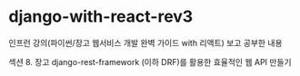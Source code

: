# django-with-react-rev3

인프런 강의(파이썬/장고 웹서비스 개발 완벽 가이드 with 리액트) 보고 공부한 내용

섹션 8. 장고 django-rest-framework (이하 DRF)를 활용한 효율적인 웹 API 만들기
